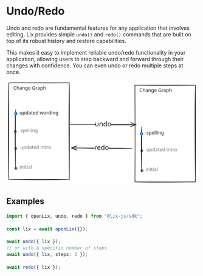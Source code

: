 # Undo/Redo

Undo and redo are fundamental features for any application that involves editing. Lix provides simple `undo()` and `redo()` commands that are built on top of its robust history and restore capabilities.

This makes it easy to implement reliable undo/redo functionality in your application, allowing users to step backward and forward through their changes with confidence. You can even undo or redo multiple steps at once.

![Undo/Redo](../../assets/undo-redo.svg)

## Examples

```ts
import { openLix, undo, redo } from "@lix-js/sdk";

const lix = await openLix({});

await undo({ lix });
// or with a specific number of steps
await undo({ lix, steps: 3 });

await redo({ lix });
```

